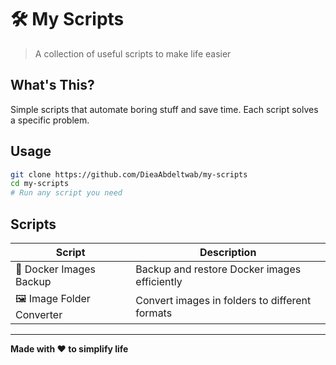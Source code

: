 # 🛠️ My Scripts

> A collection of useful scripts to make life easier

## What's This?

Simple scripts that automate boring stuff and save time. Each script solves a specific problem.

## Usage

```bash
git clone https://github.com/DieaAbdeltwab/my-scripts
cd my-scripts
# Run any script you need
```

## Scripts

| Script | Description |
|--------|-------------|
| 🐳 Docker Images Backup | Backup and restore Docker images efficiently |
| 🖼️ Image Folder Converter | Convert images in folders to different formats |

---

**Made with ❤️ to simplify life**
